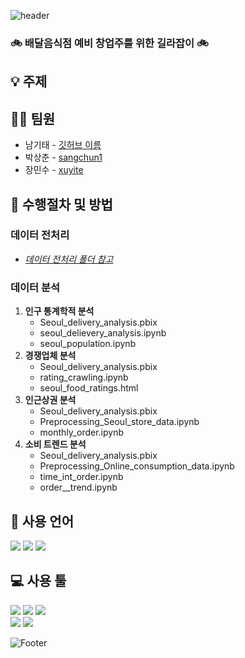 ![header](https://capsule-render.vercel.app/api?type=waving&color=auto&height=200&section=header&text=sales_project&fontSize=50)

### :bike: 배달음식점 예비 창업주를 위한 길라잡이 :bike:

## :bulb: 주제

## 👨‍💼 팀원

<ul>
  <li>남기태 - <a href="https://github.com/깃허브 이름">깃허브 이름</a></li>
  <li>박상춘 - <a href="https://github.com/sangchun1">sangchun1</a></li>
  <li>장민수 - <a href="https://github.com/xuyite">xuyite</a></li>
</ul>

## :microscope: 수행절차 및 방법

### 데이터 전처리
 - *[데이터 전처리 폴더 참고](https://github.com/sangchun1/sales_project/tree/master/data_preprocessing)*
### 데이터 분석
 1. **인구 통계학적 분석**
    * Seoul_delivery_analysis.pbix
    * seoul_delievery_analysis.ipynb
    * seoul_population.ipynb
 2. **경쟁업체 분석**
    * Seoul_delivery_analysis.pbix
    * rating_crawling.ipynb
    * seoul_food_ratings.html
 3. **인근상권 분석**
    * Seoul_delivery_analysis.pbix
    * Preprocessing_Seoul_store_data.ipynb
    * monthly_order.ipynb
 4. **소비 트렌드 분석**
    * Seoul_delivery_analysis.pbix
    * Preprocessing_Online_consumption_data.ipynb
    * time_int_order.ipynb
    * order__trend.ipynb
## :seedling: 사용 언어
<div align="left">
  <img src="https://img.shields.io/badge/Python-3776AB?style=flat-square&logo=python&logoColor=white"/>
  <img src="https://img.shields.io/badge/Power BI-F2c811?style=flat-square&logo=powerbi&logoColor=white"/>
  <img src="https://img.shields.io/badge/MySQL-4479A1?style=flat-square&logo=mysql&logoColor=white"/>
</div>

## :computer: 사용 툴
<div align="left">
  <img src="https://img.shields.io/badge/Visual Studio Code-007ACC?style=flat-square&logo=visualstudiocode&logoColor=white"/>
  <img src="https://img.shields.io/badge/Jupyter-F37626?style=flat-square&logo=jupyter&logoColor=white"/>
  <img src="https://img.shields.io/badge/Github-181717?style=flat-square&logo=github&logoColor=white"/>
</div>
<div align="left">
  <img src="https://img.shields.io/badge/Microsoft Powerpoint-B7472A?style=flat-square&logo=microsoftpowerpoint&logoColor=white"/>
  <img src="https://img.shields.io/badge/Amazon AWS-232F3E?style=flat-square&logo=amazonaws&logoColor=white"/>
</div>

![Footer](https://capsule-render.vercel.app/api?type=waving&color=auto&height=150&section=footer)
